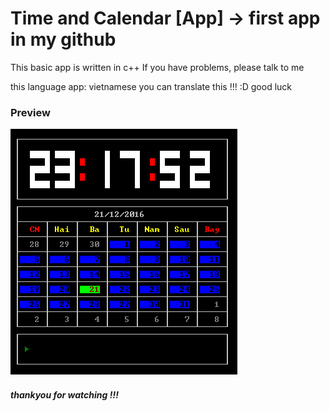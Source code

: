 # Time and Calendar [App] -> first app in my github 
This basic app is written in c++
If you have problems, please talk to me

this language app: vietnamese
you can translate this !!! :D good luck
### Preview
![alt tag](https://raw.githubusercontent.com/tranvankhue1996/time-and-calendar-CPP/master/Preview/1.png)

##### thankyou for watching !!!